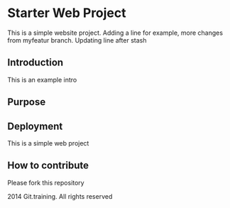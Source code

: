 # Starter Web Project

This is a simple website project. Adding a line for example,
more changes from myfeatur branch. Updating line after stash

## Introduction
This is an example intro

## Purpose

## Deployment

This is a simple web project

## How to contribute


Please fork this repository

2014 Git.training. All rights reserved